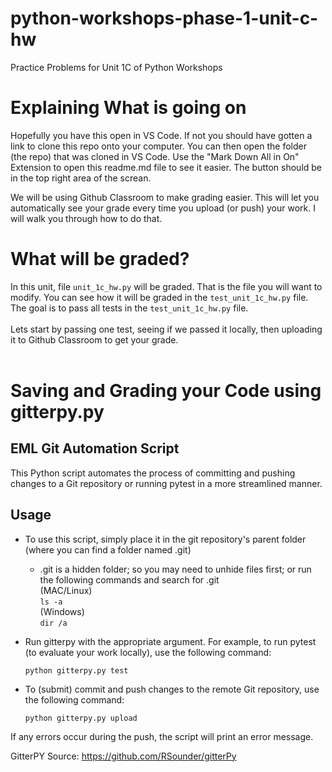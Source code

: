 # python-workshops-phase-1-unit-c-hw
Practice Problems for Unit 1C of Python Workshops

# Explaining What is going on

Hopefully you have this open in VS Code. If not you should have gotten a link to clone this repo onto your computer. You can then open the folder (the repo) that was cloned in VS Code. Use the "Mark Down All in On" Extension to open this readme.md file to see it easier. The button should be in the top right area of the screan. 

We will be using Github Classroom to make grading easier. This will let you automatically see your grade every time you upload (or push) your work. I will walk you through how to do that. 


# What will be graded?

In this unit, file `unit_1c_hw.py` will be graded. That is the file you will want to modify. You can see how it will be graded in the `test_unit_1c_hw.py` file. The goal is to pass all tests in the `test_unit_1c_hw.py` file. 
<br><br>
Lets start by passing one test, seeing if we passed it locally, then uploading it to Github Classroom to get your grade. 
<br><br>


# Saving and Grading your Code using  gitterpy.py
## EML Git Automation Script
This Python script automates the process of committing and pushing changes to a Git repository or running pytest in a more streamlined manner.

## Usage
- To use this script, simply place it in the git repository's parent folder (where you can find a folder named .git) 

     - .git is a hidden folder; so you may need to unhide files first; or run the following commands and search for .git  
        (MAC/Linux)  
        `ls -a`  
        (Windows)   
        `dir /a`

- Run gitterpy with the appropriate argument. For example, to run pytest (to evaluate your work locally), use the following command:

    `python gitterpy.py test`

- To (submit) commit and push changes to the remote Git repository, use the following command:

    `python gitterpy.py upload`

If any errors occur during the push, the script will print an error message.

GitterPY Source: https://github.com/RSounder/gitterPy
